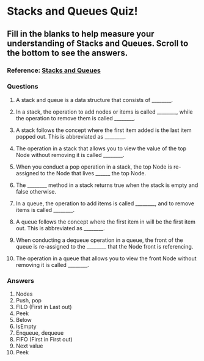 # Stacks and Queues Quiz! 

## Fill in the blanks to help measure your understanding of Stacks and Queues. Scroll to the bottom to see the answers.

### Reference: [Stacks and Queues](https://codefellows.github.io/common_curriculum/data_structures_and_algorithms/Code_401/class-10/resources/stacks_and_queues.html)

### Questions

1. A stack and queue is a data structure that consists of ________.

2. In a stack, the operation to add nodes or items is called ________, while the operation to remove them is called ________.

3. A stack follows the concept where the first item added is the last item popped out. This is abbreviated as ________.

4. The operation in a stack that allows you to view the value of the top Node without removing it is called ________.

5. When you conduct a pop operation in a stack, the top Node is re-assigned to the Node that lives ______ the top Node.

6. The ________ method in a stack returns true when the stack is empty and false otherwise.

7. In a queue, the operation to add items is called ________, and to remove items is called ________.

8. A queue follows the concept where the first item in will be the first item out. This is abbreviated as ________.

9. When conducting a dequeue operation in a queue, the front of the queue is re-assigned to the ________ that the Node front is referencing.

10. The operation in a queue that allows you to view the front Node without removing it is called  ________.	

### Answers

1. Nodes
2. Push, pop
3. FILO (First in Last out)
4. Peek
5. Below 
6. IsEmpty
7. Enqueue, dequeue
8. FIFO (First in First out)
9. Next value
10. Peek

